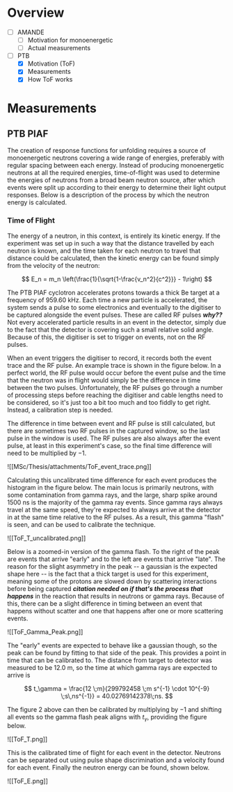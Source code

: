 # Overview
- [ ] AMANDE
	- [ ] Motivation for monoenergetic
	- [ ] Actual measurements
- [ ] PTB
	- [x] Motivation (ToF)
	- [x] Measurements
	- [x] How ToF works

# Measurements
## PTB PIAF
The creation of response functions for unfolding requires a source of monoenergetic neutrons covering a wide range of energies, preferably with regular spacing between each energy. Instead of producing monoenergetic neutrons at all the required energies, time-of-flight was used to determine the energies of neutrons from a broad beam neutron source, after which events were split up according to their energy to determine their light output responses. Below is a description of the process by which the neutron energy is calculated.

### Time of Flight
The energy of a neutron, in this context, is entirely its kinetic energy. If the experiment was set up in such a way that the distance travelled by each neutron is known, and the time taken for each neutron to travel that distance could be calculated, then the kinetic energy can be found simply from the velocity of the neutron:

$$
E_n = m_n \left(\frac{1}{\sqrt{1-\frac{v_n^2}{c^2}}} - 1\right)
$$

The PTB PIAF cyclotron accelerates protons towards a thick Be target at a frequency of 959.60 kHz. Each time a new particle is accelerated, the system sends a pulse to some electronics and eventually to the digitiser to be captured alongside the event pulses. These are called RF pulses ***why??*** Not every accelerated particle results in an event in the detector, simply due to the fact that the detector is covering such a small relative solid angle. Because of this, the digitiser is set to trigger on events, not on the RF pulses.

When an event triggers the digitiser to record, it records both the event trace and the RF pulse. An example trace is shown in the figure below. In a perfect world, the RF pulse would occur before the event pulse and the time that the neutron was in flight would simply be the difference in time between the two pulses. Unfortunately, the RF pulses go through a number of processing steps before reaching the digitiser and cable lengths need to be considered, so it's just too a bit too much and too fiddly to get right. Instead, a calibration step is needed.

The difference in time between event and RF pulse is still calculated, but there are sometimes two RF pulses in the captured window, so the last pulse in the window is used. The RF pulses are also always after the event pulse, at least in this experiment's case, so the final time difference will need to be multiplied by $-1$. 

![[MSc/Thesis/attachments/ToF_event_trace.png]]

Calculating this uncalibrated time difference for each event produces the histogram in the figure below. The main locus is primarily neutrons, with some contamination from gamma rays, and the large, sharp spike around 1500 ns is the majority of the gamma ray events. Since gamma rays always travel at the same speed, they're expected to always arrive at the detector in at the same time relative to the RF pulses. As a result, this gamma "flash" is seen, and can be used to calibrate the technique.

![[ToF_T_uncalibrated.png]]

Below is a zoomed-in version of the gamma flash. To the right of the peak are events that arrive "early" and to the left are events that arrive "late". The reason for the slight asymmetry in the peak -- a gaussian is the expected shape here -- is the fact that a thick target is used for this experiment, meaning some of the protons are slowed down by scattering interactions before being captured ***citation needed on if that's the process that happens*** in the reaction that results in neutrons or gamma rays. Because of this, there can be a slight difference in timing between an event that happens without scatter and one that happens after one or more scattering events. 

![[ToF_Gamma_Peak.png]]


The "early" events are expected to behave like a gaussian though, so the peak can be found by fitting to that side of the peak. This provides a point in time that can be calibrated to. The distance from target to detector was measured to be 12.0 m, so the time at which gamma rays are expected to arrive is 

$$
t_\gamma = \frac{12 \;m}{299792458 \;m s^{-1} \cdot 10^{-9} \;s\,ns^{-1}} = 40.02769142378\;ns.
$$

The figure 2 above can then be calibrated by multiplying by $-1$ and shifting all events so the gamma flash peak aligns with $t_\gamma$, providing the figure below.

![[ToF_T.png]]

This is the calibrated time of flight for each event in the detector. Neutrons can be separated out using pulse shape discrimination and a velocity found for each event. Finally the neutron energy can be found, shown below.

![[ToF_E.png]]

